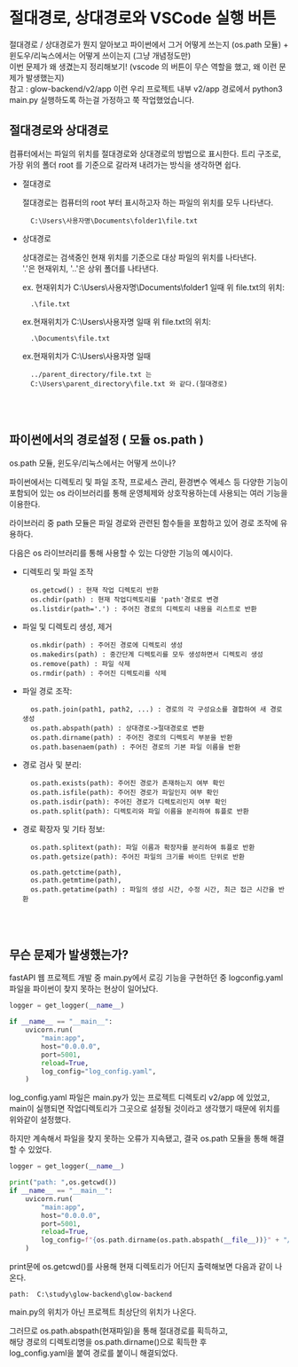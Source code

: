 # 절대경로, 상대경로와 VSCode 실행 버튼
절대경로 / 상대경로가 뭔지 알아보고 파이썬에서 그거 어떻게 쓰는지 (os.path 모듈) + 윈도우/리눅스에서는 어떻게 쓰이는지 (그냥 개념정도만)<br>
이번 문제가 왜 생겼는지 정리해보기! (vscode 의 버튼이 무슨 역할을 했고, 왜 이런 문제가 발생했는지)<br>
참고 : glow-backend/v2/app 이런 우리 프로젝트 내부 v2/app 경로에서 python3 main.py 실행하도록 하는걸 가정하고 쭉 작업했었습니다.


## 절대경로와 상대경로
컴퓨터에서는 파일의 위치를 절대경로와 상대경로의 방법으로 표시한다.
트리 구조로, 가장 위의 폴더 root 를 기준으로 갈라져 내려가는 방식을 생각하면 쉽다.

* 절대경로
    
    절대경로는 컴퓨터의 root 부터 표시하고자 하는 파일의 위치를 모두 나타낸다.
    
        C:\Users\사용자명\Documents\folder1\file.txt
    
* 상대경로

    상대경로는 검색중인 현재 위치를 기준으로 대상 파일의 위치를 나타낸다.<br>
    '.'은 현재위치, '..'은 상위 폴더를 나타낸다.

    ex. 현재위치가 C:\Users\사용자명\Documents\folder1 일때 위 file.txt의 위치:
        
        .\file.txt

    ex.현재위치가 C:\Users\사용자명 일때 위 file.txt의 위치:
        
        .\Documents\file.txt
    
    ex.현재위치가 C:\Users\사용자명 일때

        ../parent_directory/file.txt 는 
        C:\Users\parent_directory\file.txt 와 같다.(절대경로)
<br>
<br>

    
## 파이썬에서의 경로설정 ( 모듈 os.path )
os.path 모듈, 윈도우/리눅스에서는 어떻게 쓰이나?

파이썬에서는 디렉토리 및 파일 조작, 프로세스 관리, 환경변수 엑세스 등 다양한 기능이 포함되어 있는 os 라이브러리를 통해 운영체제와 상호작용하는데 사용되는 여러 기능을 이용한다.

라이브러리 중 path 모듈은 파일 경로와 관련된 함수들을 포함하고 있어 경로 조작에 유용하다.

다음은 os 라이브러리를 통해 사용할 수 있는 다양한 기능의 예시이다.

* 디렉토리 및 파일 조작
    
        os.getcwd() : 현재 작업 디렉토리 반환
        os.chdir(path) : 현재 작업디렉토리를 'path'경로로 변경
        os.listdir(path='.') : 주어진 경로의 디렉토리 내용을 리스트로 반환

* 파일 및 디렉토리 생성, 제거

        os.mkdir(path) : 주어진 경로에 디렉토리 생성
        os.makedirs(path) : 중간단계 디렉토리를 모두 생성하면서 디렉토리 생성
        os.remove(path) : 파일 삭제
        os.rmdir(path) : 주어진 디렉토리를 삭제

* 파일 경로 조작:

        os.path.join(path1, path2, ...) : 경로의 각 구성요소를 결합하여 새 경로 생성
        os.path.abspath(path) : 상대경로->절대경로로 변환
        os.path.dirname(path) : 주어진 경로의 디렉토리 부분을 반환
        os.path.basenaem(path) : 주어진 경로의 기본 파일 이름을 반환

* 경로 검사 및 분리:

        os.path.exists(path): 주어진 경로가 존재하는지 여부 확인
        os.path.isfile(path): 주어진 경로가 파일인지 여부 확인
        os.path.isdir(path): 주어진 경로가 디렉토리인지 여부 확인
        os.path.split(path): 디렉토리와 파일 이름을 분리하여 튜플로 반환

* 경로 확장자 및 기타 정보:

        os.path.splitext(path): 파일 이름과 확장자를 분리하여 튜플로 반환
        os.path.getsize(path): 주어진 파일의 크기를 바이트 단위로 반환
        
        os.path.getctime(path),
        os.path.getmtime(path),
        os.path.getatime(path) : 파일의 생성 시간, 수정 시간, 최근 접근 시간을 반환
  
<br>
<br>

## 무슨 문제가 발생했는가?

fastAPI 웹 프로젝트 개발 중 main.py에서 로깅 기능을 구현하던 중
logconfig.yaml 파일을 파이썬이 찾지 못하는 현상이 일어났다.

```py
logger = get_logger(__name__)

if __name__ == "__main__":
    uvicorn.run(
        "main:app",
        host="0.0.0.0",
        port=5001,
        reload=True,
        log_config="log_config.yaml",
    )
```
log_config.yaml 파일은 main.py가 있는 프로젝트 디렉토리 v2/app 에 있었고, main이 실행되면 작업디렉토리가 그곳으로 설정될 것이라고 생각했기 때문에 위치를 위와같이 설정했다.

하지만 계속해서 파일을 찾지 못하는 오류가 지속됐고, 결국 os.path 모듈을 통해 해결할 수 있었다.


```py
logger = get_logger(__name__)

print("path: ",os.getcwd())
if __name__ == "__main__":
    uvicorn.run(
        "main:app",
        host="0.0.0.0",
        port=5001,
        reload=True,
        log_config=f"{os.path.dirname(os.path.abspath(__file__))}" + "/log_config.yaml",
    )
```

print문에 os.getcwd()를 사용해 현재 디렉토리가 어딘지 출력해보면 다음과 같이 나온다.

    path:  C:\study\glow-backend\glow-backend

main.py의 위치가 아닌 프로젝트 최상단의 위치가 나온다.

그러므로 os.path.abspath(현재파일)을 통해 절대경로를 획득하고,<br>
해당 경로의 디렉토리명을 os.path.dirname()으로 획득한 후 <br>
log_config.yaml을 붙여 경로를 붙이니 해결되었다.




